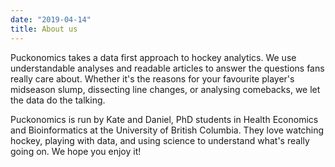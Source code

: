 ```yaml
---
date: "2019-04-14"
title: About us
---
```


Puckonomics takes a data first approach to hockey analytics. We use understandable analyses and readable articles to answer the questions fans really care about. Whether it's the reasons for your favourite player's midseason slump, dissecting line changes, or analysing comebacks, we let the data do the talking. 

Puckonomics is run by Kate and Daniel, PhD students in Health Economics and Bioinformatics at the University of British Columbia. They love watching hockey, playing with data, and using science to understand what's really going on. We hope you enjoy it!  
